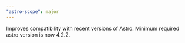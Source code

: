 ```yaml
---
"astro-scope": major
---
```


Improves compatibility with recent versions of Astro. Minimum required astro version is now 4.2.2.
